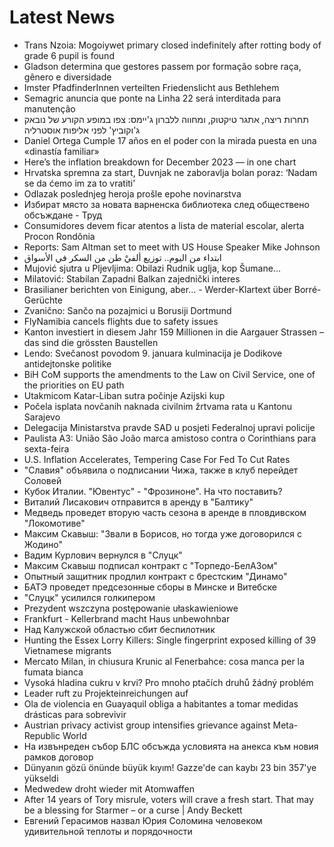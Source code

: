 # Latest News
-  Trans Nzoia: Mogoiywet primary closed indefinitely after rotting body of grade 6 pupil is found
-  Gladson determina que gestores passem por formação sobre raça, gênero e diversidade
-  Imster PfadfinderInnen verteilten Friedenslicht aus Bethlehem
-  Semagric anuncia que ponte na Linha 22 será interditada para manutenção
-  תחרות ריצה, אתגר טיקטוק, ומחווה ללברון ג'יימס: צפו במופע הקורע של נובאק ג'וקוביץ' לפני אליפות אוסטרליה
-  Daniel Ortega Cumple 17 años en el poder con la mirada puesta en una «dinastía familiar»
-  Here’s the inflation breakdown for December 2023 — in one chart
-  Hrvatska spremna za start, Duvnjak ne zaboravlja bolan poraz: ‘Nadam se da ćemo im za to vratiti’
-  Odlazak poslednjeg heroja prošle epohe novinarstva
-  Избират място за новата варненска библиотека след обществено обсъждане - Труд
-  Consumidores devem ficar atentos a lista de material escolar, alerta Procon Rondônia
-  Reports: Sam Altman set to meet with US House Speaker Mike Johnson
-  ابتداء من اليوم.. توزيع ألفيْ طن من السكر في الأسواق
-  Mujović sjutra u Pljevljima: Obilazi Rudnik uglja, kop Šumane...
-  Milatović: Stabilan Zapadni Balkan zajednički interes
-  Brasilianer berichten von Einigung, aber… - Werder-Klartext über Borré-Gerüchte
-  Zvanično: Sančo na pozajmici u Borusiji Dortmund
-  FlyNamibia cancels flights due to safety issues
-  Kanton investiert in diesem Jahr 159 Millionen in die Aargauer Strassen – das sind die grössten Baustellen
-  Lendo: Svečanost povodom 9. januara kulminacija je Dodikove antidejtonske politike
-  BiH CoM supports the amendments to the Law on Civil Service, one of the priorities on EU path
-  Utakmicom Katar-Liban sutra počinje Azijski kup
-  Počela isplata novčanih naknada civilnim žrtvama rata u Kantonu Sarajevo
-  Delegacija Ministarstva pravde SAD u posjeti Federalnoj upravi policije
-  Paulista A3: União São João marca amistoso contra o Corinthians para sexta-feira
-  U.S. Inflation Accelerates, Tempering Case For Fed To Cut Rates
-  "Славия" объявила о подписании Чижа, также в клуб перейдет Соловей
-  Кубок Италии. "Ювентус" - "Фрозиноне". На что поставить?
-  Виталий Лисакович отправится в аренду в "Балтику"
-  Медведь проведет вторую часть сезона в аренде в пловдивском "Локомотиве"
-  Максим Скавыш: "Звали в Борисов, но тогда уже договорился с Жодино"
-  Вадим Курлович вернулся в "Слуцк"
-  Максим Скавыш подписал контракт с "Торпедо-БелАЗом"
-  Опытный защитник продлил контракт с брестским "Динамо"
-  БАТЭ проведет предсезонные сборы в Минске и Витебске
-  "Слуцк" усилился голкипером
-  Prezydent wszczyna postępowanie ułaskawieniowe
-  Frankfurt - Kellerbrand macht Haus unbewohnbar
-  Над Калужской областью сбит беспилотник
-  Hunting the Essex Lorry Killers: Single fingerprint exposed killing of 39 Vietnamese migrants
-  Mercato Milan, in chiusura Krunic al Fenerbahce: cosa manca per la fumata bianca
-  Vysoká hladina cukru v krvi? Pro mnoho ptačích druhů žádný problém
-  Leader ruft zu Projekteinreichungen auf
-  Ola de violencia en Guayaquil obliga a habitantes a tomar medidas drásticas para sobrevivir
-  Austrian privacy activist group intensifies grievance against Meta- Republic World
-  На извънреден събор БЛС обсъжда условията на анекса към новия рамков договор
-  Dünyanın gözü önünde büyük kıyım! Gazze'de can kaybı 23 bin 357'ye yükseldi
-  Medwedew droht wieder mit Atomwaffen
-  After 14 years of Tory misrule, voters will crave a fresh start. That may be a blessing for Starmer – or a curse | Andy Beckett
-  Евгений Герасимов назвал Юрия Соломина человеком удивительной теплоты и порядочности

